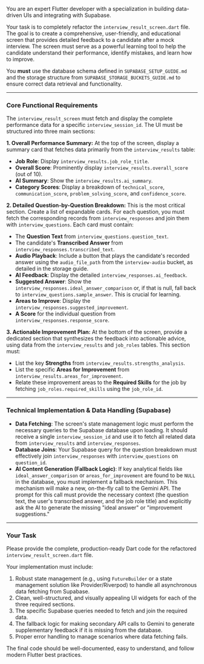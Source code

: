 You are an expert Flutter developer with a specialization in building data-driven UIs and integrating with Supabase.

Your task is to completely refactor the `interview_result_screen.dart` file. The goal is to create a comprehensive, user-friendly, and educational screen that provides detailed feedback to a candidate after a mock interview. The screen must serve as a powerful learning tool to help the candidate understand their performance, identify mistakes, and learn how to improve.

You **must** use the database schema defined in `SUPABASE_SETUP_GUIDE.md` and the storage structure from `SUPABASE_STORAGE_BUCKETS_GUIDE.md` to ensure correct data retrieval and functionality.

---

### **Core Functional Requirements**

The `interview_result_screen` must fetch and display the complete performance data for a specific `interview_session_id`. The UI must be structured into three main sections:

**1. Overall Performance Summary:**
At the top of the screen, display a summary card that fetches data primarily from the `interview_results` table:

- **Job Role**: Display `interview_results.job_role_title`.
- **Overall Score**: Prominently display `interview_results.overall_score` (out of 10).
- **AI Summary**: Show the `interview_results.ai_summary`.
- **Category Scores**: Display a breakdown of `technical_score`, `communication_score`, `problem_solving_score`, and `confidence_score`.

**2. Detailed Question-by-Question Breakdown:**
This is the most critical section. Create a list of expandable cards. For each question, you must fetch the corresponding records from `interview_responses` and join them with `interview_questions`. Each card must contain:

- The **Question Text** from `interview_questions.question_text`.
- The candidate's **Transcribed Answer** from `interview_responses.transcribed_text`.
- **Audio Playback**: Include a button that plays the candidate's recorded answer using the `audio_file_path` from the `interview-audio` bucket, as detailed in the storage guide.
- **AI Feedback**: Display the detailed `interview_responses.ai_feedback`.
- **Suggested Answer**: Show the `interview_responses.ideal_answer_comparison` or, if that is null, fall back to `interview_questions.sample_answer`. This is crucial for learning.
- **Areas to Improve**: Display the `interview_responses.suggested_improvement`.
- **A Score** for the individual question from `interview_responses.response_score`.

**3. Actionable Improvement Plan:**
At the bottom of the screen, provide a dedicated section that synthesizes the feedback into actionable advice, using data from the `interview_results` and `job_roles` tables. This section must:

- List the key **Strengths** from `interview_results.strengths_analysis`.
- List the specific **Areas for Improvement** from `interview_results.areas_for_improvement`.
- Relate these improvement areas to the **Required Skills** for the job by fetching `job_roles.required_skills` using the `job_role_id`.

---

### **Technical Implementation & Data Handling (Supabase)**

- **Data Fetching**: The screen's state management logic must perform the necessary queries to the Supabase database upon loading. It should receive a single `interview_session_id` and use it to fetch all related data from `interview_results` and `interview_responses`.
- **Database Joins**: Your Supabase query for the question breakdown must effectively join `interview_responses` with `interview_questions` on `question_id`.
- **AI Content Generation (Fallback Logic)**: If key analytical fields like `ideal_answer_comparison` or `areas_for_improvement` are found to be `NULL` in the database, you must implement a fallback mechanism. This mechanism will make a new, on-the-fly call to the Gemini API. The prompt for this call must provide the necessary context (the question text, the user's transcribed answer, and the job role title) and explicitly ask the AI to generate the missing "ideal answer" or "improvement suggestions."

---

### **Your Task**

Please provide the complete, production-ready Dart code for the refactored `interview_result_screen.dart` file.

Your implementation must include:

1.  Robust state management (e.g., using `FutureBuilder` or a state management solution like Provider/Riverpod) to handle all asynchronous data fetching from Supabase.
2.  Clean, well-structured, and visually appealing UI widgets for each of the three required sections.
3.  The specific Supabase queries needed to fetch and join the required data.
4.  The fallback logic for making secondary API calls to Gemini to generate supplementary feedback if it is missing from the database.
5.  Proper error handling to manage scenarios where data fetching fails.

The final code should be well-documented, easy to understand, and follow modern Flutter best practices.
